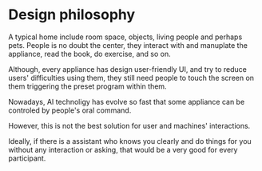 # Design philosophy

A typical home include room space, objects, living people and perhaps pets. People is no doubt the center, they interact with and manuplate the appliance, read the book, do exercise, and so on. 

Although, every appliance has design user-friendly UI, and try to reduce users' difficulties using them, they still need people to touch the screen on them triggering the preset program within them. 

Nowadays, AI technoligy has evolve so fast that some appliance can be controled by people's oral command.

However, this is not the best solution for user and machines' interactions.

Ideally, if there is a assistant who knows you clearly and do things for you without any interaction or asking, that would be a very good for every participant.

